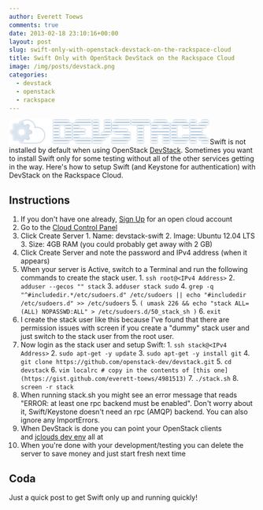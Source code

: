 ```yaml
---
author: Everett Toews
comments: true
date: 2013-02-18 23:10:16+00:00
layout: post
slug: swift-only-with-openstack-devstack-on-the-rackspace-cloud
title: Swift Only with OpenStack DevStack on the Rackspace Cloud
image: /img/posts/devstack.png
categories:
  - devstack
  - openstack
  - rackspace
---
```


<img class="img-right" src="/img/posts/devstack.png"/>Swift is not installed by default when using OpenStack [DevStack](http://devstack.org/). Sometimes you want to install Swift only for some testing without all of the other services getting in the way. Here's how to setup Swift (and Keystone for authentication) with DevStack on the Rackspace Cloud.

<!--more-->

## Instructions

  1. If you don't have one already, [Sign Up](https://cart.rackspace.com/cloud/) for an open cloud account
  2. Go to the [Cloud Control Panel](https://mycloud.rackspace.com)
  3. Click Create Server
    1. Name: devstack-swift
    2. Image: Ubuntu 12.04 LTS
    3. Size: 4GB RAM (you could probably get away with 2 GB)
  4. Click Create Server and note the password and IPv4 address (when it appears)
  5. When your server is Active, switch to a Terminal and run the following commands to create the stack user.
    1. `ssh root@<IPv4 Address>`
    2. `adduser --gecos "" stack`
    3. `adduser stack sudo`
    4. `grep -q "^#includedir.*/etc/sudoers.d" /etc/sudoers || echo "#includedir /etc/sudoers.d" >> /etc/sudoers`
    5. `( umask 226 && echo "stack ALL=(ALL) NOPASSWD:ALL" > /etc/sudoers.d/50_stack_sh )`
    6. `exit`
  6. I create the stack user like this because I've found that there are permission issues with screen if you create a "dummy" stack user and just switch to the stack user from the root user.
  7. Now login as the stack user and setup Swift:
    1. `ssh stack@<IPv4 Address>`
    2. `sudo apt-get -y update`
    3. `sudo apt-get -y install git`
    4. `git clone https://github.com/openstack-dev/devstack.git`
    5. `cd devstack`
    6. `vim localrc # copy in the contents of [this one](https://gist.github.com/everett-toews/4981513)`
    7. `./stack.sh`
    8. `screen -r stack`
  8. When running stack.sh you might see an error message that reads "ERROR: at least one rpc backend must be enabled". Don't worry about it, Swift/Keystone doesn't need an rpc (AMQP) backend. You can also ignore any ImportErrors.
  9. When DevStack is done you can point your OpenStack clients and [jclouds dev env](http://blog./img/posts.com/2012/09/04/jclouds-and-openstack/) all at <IPv4 Address>
  10. When you're done with your development/testing you can delete the server to save money and just start fresh next time

## Coda

Just a quick post to get Swift only up and running quickly!
